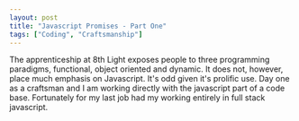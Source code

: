 ```yaml
---
layout: post
title: "Javascript Promises - Part One"
tags: ["Coding", "Craftsmanship"]
---
```


The apprenticeship at 8th Light exposes people to three programming paradigms,
functional, object oriented and dynamic. It does not, however, place much
emphasis on Javascript. It's odd given it's prolific use. Day one as
a craftsman and I am working directly with the javascript part of a code base.
Fortunately for my last job had my working entirely in full stack javascript.
